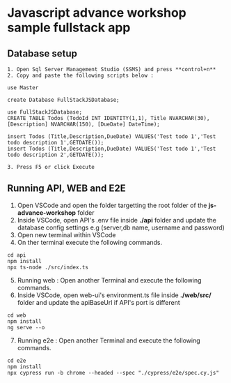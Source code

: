 # Javascript advance workshop sample fullstack app


## Database setup

```shell
1. Open Sql Server Management Studio (SSMS) and press **control+n**
2. Copy and paste the following scripts below :

use Master

create Database FullStackJSDatabase;

use FullStackJSDatabase;
CREATE TABLE Todos (TodoId INT IDENTITY(1,1), Title NVARCHAR(30),[Description] NVARCHAR(150), [DueDate] DateTime);

insert Todos (Title,Description,DueDate) VALUES('Test todo 1','Test todo description 1',GETDATE());
insert Todos (Title,Description,DueDate) VALUES('Test todo 1','Test todo description 2',GETDATE());

3. Press F5 or click Execute
```


## Running API, WEB and E2E

1. Open VSCode and open the folder targetting the root folder of the **js-advance-workshop** folder
2. Inside VSCode, open API's .env file inside **./api** folder and update the database config settings e.g (server,db name, username and password)
3. Open new terminal within VSCode 
4. On ther terminal execute the following commands. 

```shell
cd api
npm install
npx ts-node ./src/index.ts
```

5. Running web : Open another Terminal and execute the following commands.
6. Inside VSCode, open web-ui's environment.ts file inside **./web/src/** folder and update the apiBaseUrl if API's port is different

```shell
cd web
npm install
ng serve --o
```
7. Running e2e : Open another Terminal and execute the following commands.
```shell
cd e2e
npm install
npx cypress run -b chrome --headed --spec "./cypress/e2e/spec.cy.js"  
```